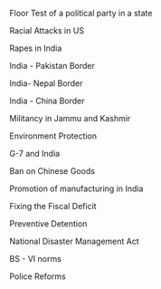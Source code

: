 Floor Test of a political party in a state

Racial Attacks in US

Rapes in India

India - Pakistan Border

India- Nepal Border

India - China Border

Militancy in Jammu and Kashmir

Environment Protection

G-7 and India

Ban on Chinese Goods

Promotion of manufacturing in India

Fixing the Fiscal Deficit

Preventive Detention

National Disaster Management Act

BS - VI norms

Police Reforms